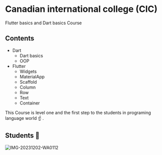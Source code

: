 # Canadian international college (CIC)

Flutter basics and Dart basics Course 

## Contents
* Dart 
  * Dart basics
  * OOP
* Flutter 
  * Widgets
  * MaterialApp
  * Scaffold
  * Column
  * Row
  * Text
  * Container
    
This Course is level one and the first step to the students in programing language world ☝️ .

## Students 🥰 
![IMG-20231202-WA0112](https://github.com/shadymohamed532001/CIC-Courses/assets/126605393/c268ecd3-b2ca-4e1c-8909-4f82be425ce7)
